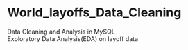 # World_layoffs_Data_Cleaning
 Data Cleaning and Analysis in MySQL  
 Exploratory Data Analysis(EDA) on layoff data
